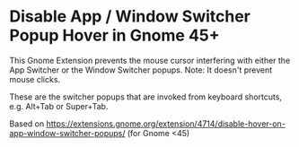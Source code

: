 # Disable App / Window Switcher Popup Hover in Gnome 45+

This Gnome Extension prevents the mouse cursor interfering with either the App Switcher or the Window Switcher popups.
Note: It doesn't prevent mouse clicks.

These are the switcher popups that are invoked from keyboard shortcuts, e.g. Alt+Tab or Super+Tab.

Based on <https://extensions.gnome.org/extension/4714/disable-hover-on-app-window-switcher-popups/> (for Gnome <45)

